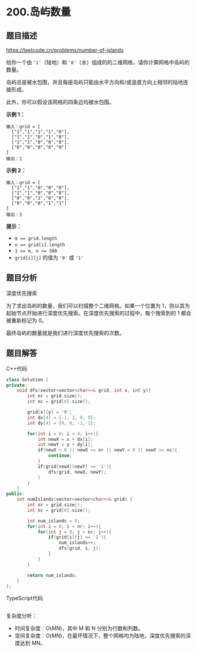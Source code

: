 # 200.岛屿数量

## 题目描述 

https://leetcode.cn/problems/number-of-islands

给你一个由 `'1'`（陆地）和 `'0'`（水）组成的的二维网格，请你计算网格中岛屿的数量。

岛屿总是被水包围，并且每座岛屿只能由水平方向和/或竖直方向上相邻的陆地连接形成。

此外，你可以假设该网格的四条边均被水包围。

 

**示例 1：**

```
输入：grid = [
  ["1","1","1","1","0"],
  ["1","1","0","1","0"],
  ["1","1","0","0","0"],
  ["0","0","0","0","0"]
]
输出：1
```

**示例 2：**

```
输入：grid = [
  ["1","1","0","0","0"],
  ["1","1","0","0","0"],
  ["0","0","1","0","0"],
  ["0","0","0","1","1"]
]
输出：3
```

**提示：**

- `m == grid.length`
- `n == grid[i].length`
- `1 <= m, n <= 300`
- `grid[i][j]` 的值为 `'0'` 或 `'1'`



## 题目分析

深度优先搜索

为了求出岛屿的数量，我们可以扫描整个二维网格。如果一个位置为 1，则以其为起始节点开始进行深度优先搜索。在深度优先搜索的过程中，每个搜索到的 1 都会被重新标记为 0。

最终岛屿的数量就是我们进行深度优先搜索的次数。



## 题目解答

C++代码

```c++
class Solution {
private:
    void dfs(vector<vector<char>>& grid, int x, int y){
        int nr = grid.size();
        int nc = grid[0].size();

        grid[x][y] = '0';
        int dx[4] = {-1, 1, 0, 0};
        int dy[4] = {0, 0, -1, 1};

        for(int i = 0; i < 4; i++){
            int newX = x + dx[i];
            int newY = y + dy[i];
            if(newX < 0 || newX >= nr || newY < 0 || newY >= nc){
                continue;
            }
            if(grid[newX][newY] == '1'){
                dfs(grid, newX, newY);
            }
        }
    }
public:
    int numIslands(vector<vector<char>>& grid) {
        int nr = grid.size();
        int nc = grid[0].size();

        int num_islands = 0;
        for(int i = 0; i < nr; i++){
            for(int j = 0; j < nc; j++){
                if(grid[i][j] == '1'){
                    num_islands++;
                    dfs(grid, i, j);
                }
            }
        }

        return num_islands;
    }
};
```

TypeScript代码

```typescript

```

复杂度分析：

* 时间复杂度：*O*(*MN*)，其中 M 和 N 分别为行数和列数。
* 空间复杂度：*O*(*MN*)，在最坏情况下，整个网格均为陆地，深度优先搜索的深度达到 MN。

